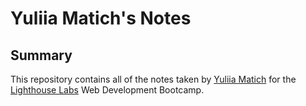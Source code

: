 # Yuliia Matich's Notes
## Summary 

This repository contains all of the notes taken by [Yuliia Matich](https://github.com/YuliiaMatich) for the [Lighthouse Labs](https://www.lighthouselabs.ca/) Web Development Bootcamp.